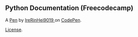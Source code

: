 Python Documentation (Freecodecamp)
-----------------------------------


A [Pen](https://codepen.io/ahmadhakimi/pen/bGepXmx) by [IreRinHei9019 ](https://codepen.io/ahmadhakimi) on [CodePen](https://codepen.io).

[License](https://codepen.io/ahmadhakimi/pen/bGepXmx/license).